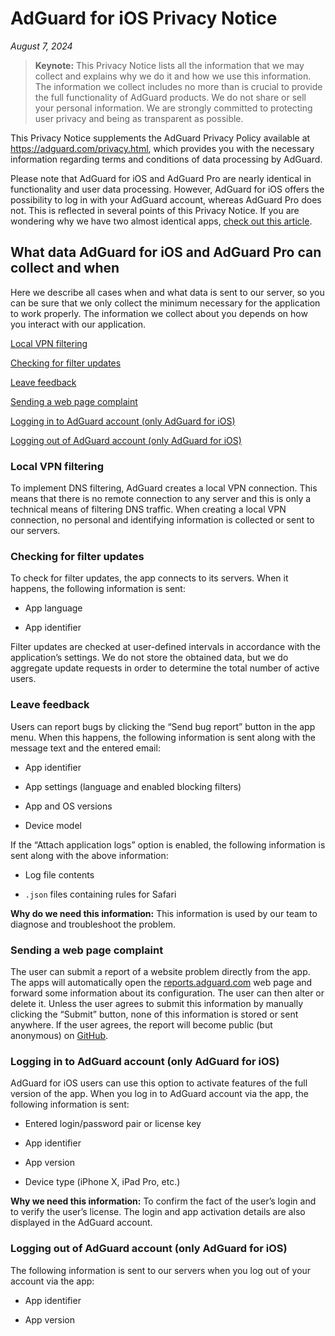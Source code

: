 
# AdGuard for iOS Privacy Notice

*August 7, 2024*

>**Keynote:** This Privacy Notice lists all the information that we may collect and explains why we do it and how we use this information. The information we collect includes no more than is crucial to provide the full functionality of AdGuard products. We do not share or sell your personal information. We are strongly committed to protecting user privacy and being as transparent as possible.

This Privacy Notice supplements the AdGuard Privacy Policy available at <https://adguard.com/privacy.html>, which provides you with the necessary information regarding terms and conditions of data processing by AdGuard.

Please note that AdGuard for iOS and AdGuard Pro are nearly identical in functionality and user data processing. However, AdGuard for iOS offers the possibility to log in with your AdGuard account, whereas AdGuard Pro does not. This is reflected in several points of this Privacy Notice.
If you are wondering why we have two almost identical apps, [check out this article](https://adguard.com/en/blog/updating-adguard-pro-for-ios.html).

## What data AdGuard for iOS and AdGuard Pro can collect and when

Here we describe all cases when and what data is sent to our server, so you can be sure that we only collect the minimum necessary for the application to work properly. The information we collect about you depends on how you interact with our application.

[Local VPN filtering](#local-vpn-filtering)

[Checking for filter updates](#checking-for-filter-updates)

[Leave feedback](#leave-feedback)

[Sending a web page complaint](#sending-a-web-page-complaint)

[Logging in to AdGuard account (only AdGuard for iOS)](#logging-in-to-adguard-account-only-adguard-for-ios)

[Logging out of AdGuard account (only AdGuard for iOS)](#logging-out-of-adguard-account-only-adguard-for-ios)

### Local VPN filtering

To implement DNS filtering, AdGuard creates a local VPN connection. This means that there is no remote connection to any server and this is only a technical means of filtering DNS traffic. When creating a local VPN connection, no personal and identifying information is collected or sent to our servers.

### Checking for filter updates

To check for filter updates, the app connects to its servers. When it happens, the following information is sent:

- App language

- App identifier

Filter updates are checked at user-defined intervals in accordance with the application’s settings. We do not store the obtained data, but we do aggregate update requests in order to determine the total number of active users.

### Leave feedback

Users can report bugs by clicking the “Send bug report” button in the app menu. When this happens, the following information is sent along with the message text and the entered email:

- App identifier

- App settings (language and enabled blocking filters)

- App and OS versions

- Device model

 If the “Attach application logs” option is enabled, the following information is sent along with the above information:

- Log file contents

- `.json` files containing rules for Safari

**Why do we need this information:** This information is used by our team to diagnose and troubleshoot the problem.

### Sending a web page complaint

The user can submit a report of a website problem directly from the app. The apps will automatically open the [reports.adguard.com](https://reports.adguard.com/new_issue.html) web page and forward some information about its configuration. The user can then alter or delete it.
Unless the user agrees to submit this information by manually clicking the “Submit” button, none of this information is stored or sent anywhere. If the user agrees, the report will become public (but anonymous) on [GitHub](https://github.com/adguardteam/adguardfilters/issues).

### Logging in to AdGuard account (only AdGuard for iOS)

AdGuard for iOS users can use this option to activate features of the full version of the app. When you log in to AdGuard account via the app, the following information is sent:

- Entered login/password pair or license key

- App identifier

- App version

- Device type (iPhone X, iPad Pro, etc.)

**Why we need this information:** To confirm the fact of the user’s login and to verify the user’s license. The login and app activation details are also displayed in the AdGuard account.

### Logging out of AdGuard account (only AdGuard for iOS)

The following information is sent to our servers when you log out of your account via the app:

- App identifier

- App version
